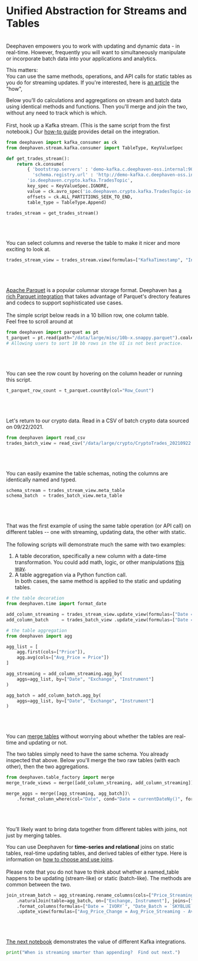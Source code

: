 # Unified Abstraction for Streams and Tables

\
Deephaven empowers you to work with updating and dynamic data - in real-time. However, frequently you will want to simultaneously manipulate or incorporate batch data into your applications and analytics.

This matters:  
You can use the same methods, operations, and API calls for static tables as you do for streaming updates. If you're interested, here is [an article](https://deephaven.io/core/docs/conceptual/table-update-model/) the "how",

Below you’ll do calculations and aggregations on stream and batch data using identical methods and functions. Then you'll merge and join the two, without any need to track which is which.
\
\
First, hook up a Kafka stream. (This is the same script from the first notebook.) Our [how-to guide](https://deephaven.io/core/docs/how-to-guides/kafka-stream/) provides detail on the integration.

```python
from deephaven import kafka_consumer as ck
from deephaven.stream.kafka.consumer import TableType, KeyValueSpec

def get_trades_stream():
    return ck.consume(
        { 'bootstrap.servers' : 'demo-kafka.c.deephaven-oss.internal:9092',
          'schema.registry.url' : 'http://demo-kafka.c.deephaven-oss.internal:8081' },
        'io.deephaven.crypto.kafka.TradesTopic',
        key_spec = KeyValueSpec.IGNORE,
        value = ck.avro_spec('io.deephaven.crypto.kafka.TradesTopic-io.deephaven.crypto.Trade'),
        offsets = ck.ALL_PARTITIONS_SEEK_TO_END,
        table_type = TableType.Append)

trades_stream = get_trades_stream()
```

\
\
\
You can select columns and reverse the table to make it nicer and more exciting to look at.

```python
trades_stream_view = trades_stream.view(formulas=["KafkaTimestamp", "Instrument", "Exchange", "Price", "Size"]).reverse()
```

\
\
\
[Apache Parquet](https://parquet.apache.org/) is a popular columnar storage format.  Deephaven has [a rich Parquet integration](https://deephaven.io/core/docs/how-to-guides/parquet-partitioned/) that takes advantage of Parquet's drectory features and codecs to support sophisticated use cases.
\
\
The simple script below reads in a 10 billion row, one column table.  
Feel free to scroll around at 

```python
from deephaven import parquet as pt
t_parquet = pt.read(path="/data/large/misc/10b-x.snappy.parquet").coalesce().restrict_sort_to()
# Allowing users to sort 10 bb rows in the UI is not best practice.
```
\
\
\
You can see the row count by hovering on the column header or running this script.
```python
t_parquet_row_count = t_parquet.countBy(col="Row_Count")
```
\
\
\
Let's return to our crypto data.
Read in a CSV of batch crypto data sourced on 09/22/2021.

```python
from deephaven import read_csv
trades_batch_view = read_csv("/data/large/crypto/CryptoTrades_20210922.csv")
```

\
\
\
You can easily examine the table schemas, noting the columns are identically named and typed.

```python
schema_stream = trades_stream_view.meta_table
schema_batch  = trades_batch_view.meta_table
```

\
\
\
That was the first example of using the same table operation (or API call) on different tables -- one with streaming, updating data, the other with static.
\
\
The following scripts will demonstrate much the same with two examples:

1. A table decoration, specifically a new column with a date-time transformation. You could add math, logic, or other manipulations [this way](https://deephaven.io/core/docs/how-to-guides/use-select-view-update/).
2. A table aggregation via a Python function call.
   \
   In both cases, the same method is applied to the static and updating tables.

```python
# the table decoration
from deephaven.time import format_date

add_column_streaming = trades_stream_view.update_view(formulas=["Date = format_date(KafkaTimestamp, TZ_NY)"])
add_column_batch     = trades_batch_view .update_view(formulas=["Date = format_date(Timestamp, TZ_NY)"])

# the table aggregation
from deephaven import agg

agg_list = [
    agg.first(cols=["Price"]), 
    agg.avg(cols=["Avg_Price = Price"])
]

agg_streaming = add_column_streaming.agg_by(
    aggs=agg_list, by=["Date", "Exchange", "Instrument"]
)

agg_batch = add_column_batch.agg_by(
    aggs=agg_list, by=["Date", "Exchange", "Instrument"]
)
```

\
\
\
You can [merge tables](https://deephaven.io/core/docs/how-to-guides/merge-tables/#merge-tables) without worrying about whether the tables are real-time and updating or not.

The two tables simply need to have the same schema. You already inspected that above.
Below you'll merge the two raw tables (with each other), then the two aggregations.

```python
from deephaven.table_factory import merge
merge_trade_views = merge([add_column_streaming, add_column_streaming])

merge_aggs = merge([agg_streaming, agg_batch])\
    .format_column_where(col="Date", cond="Date = currentDateNy()", formula="Date = `IVORY`")
```

\
\
\
You’ll likely want to bring data together from different tables with joins, not just by merging tables.

You can use Deephaven for **time-series and relational** joins on static tables, real-time updating tables, and derived tables of either type. Here is information on [how to choose and use joins](https://deephaven.io/core/docs/how-to-guides/joins-overview/).
\
\
Please note that you do not have to think about whether a named_table happens to be updating (stream-like) or static (batch-like). The methods are common between the two.

```python
join_stream_batch = agg_streaming.rename_columns(cols=["Price_Streaming = Price", "Avg_Price_Streaming = Avg_Price"])\
    .naturalJoin(table=agg_batch, on=["Exchange, Instrument"], joins=["Date_Batch = Date, Price_Batch = Price, Avg_Price_Batch = Avg_Price"])\
    .format_columns(formulas=["Date = `IVORY`", "Date_Batch = `SKYBLUE`"])\
    .update_view(formulas=["Avg_Price_Change = Avg_Price_Streaming - Avg_Price_Batch"])
```

\
\
\
[The next notebook](03%20Kafka%20Stream%20vs%20Append.md) demonstrates the value of different Kafka integrations.

```python
print("When is streaming smarter than appending?  Find out next.")
```
